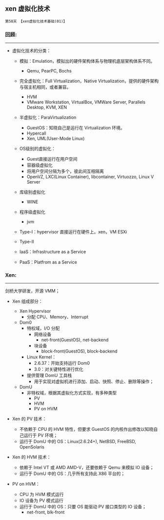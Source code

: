 ## xen 虚拟化技术

    第50天 【xen虚拟化技术基础(01)】

### 回顾:
---
- 虚拟化技术的分类：
    + 模拟：Emulation，模拟出的硬件架构体系与物理机底层架构体系不同。
        * Qemu, PearPC, Bochs
    + 完全虚拟化：Full Virtualization，Native Virtualization，提供的硬件架构与宿主机相同，或者兼容。
        * HVM
        * VMware Workstation, VirtualBox, VMWare Server, Parallels Desktop, KVM, XEN
    + 半虚拟化：ParaVirtualization
        * GuestOS：知晓自己是运行在 Virtualization 环境。
        * Hypercall
        * Xen, UML(User-Mode Linux)
    + OS级别的虚拟化：
        * Guest直接运行在用户空间
        * 容器级虚拟化
        * 将用户空间分隔为多个，彼此间互相隔离
        * OpenVZ, LXC(Linux Container), libcontainer, Virtuozzo, Linux V Server
    + 库级别虚拟化
        * WINE
    + 程序级虚拟化
        * jvm

    + Type-I：hypervisor 直接运行在硬件上。xen，VM ESXi
    + Type-II
    + IaaS：Infrastructure as a Service
    + PaaS：Platfrom as a Service

### Xen:
---
剑桥大学研发，开源 VMM；

- Xen 组成部分：
    + Xen Hypervisor
        * 分配 CPU、Memory、Interrupt
    + Dom0
        * 特权域，I/O 分配
            - 网络设备
                + net-front(GuestOS), net-backend
            - 块设备
                + block-front(GuestOS), block-backend
        * Linux Kernel：
            - 2.6.37：开始支持运行 Dom0
            - 3.0：对关键特性进行优化
        * 提供管理 DomU 工具栈
            - 用于实现对虚拟机进行添加、启动、快照、停止、删除等操作；
    + DomU
        * 非特权域，根据其虚拟化方式实现，有多种类型
            - PV
            - HVM
            - PV on HVM

- Xen 的 PV 技术：
    + 不依赖于 CPU 的 HVM 特性，但要求 GuestOS 的内核作出修改以知晓自己运行于 PV 环境；
    + 运行于 DomU 中的 OS：Linux(2.6.24+), NetBSD, FreeBSD, OpenSolaris

- Xen 的 HVM 技术：
    + 依赖于 Intel VT 或 AMD AMD-V，还要依赖于 Qemu 来模拟 IO 设备；
    + 运行于 DomU 中的 OS：几乎所有支持此 X86 平台的；

- PV on HVM：
    + CPU 为 HVM 模式运行
    + IO 设备为 PV 模式运行
    + 运行于 DomU 中的 OS：只要 OS 能驱动 PV 接口类型的 IO 设备；
        * net-front, blk-front

